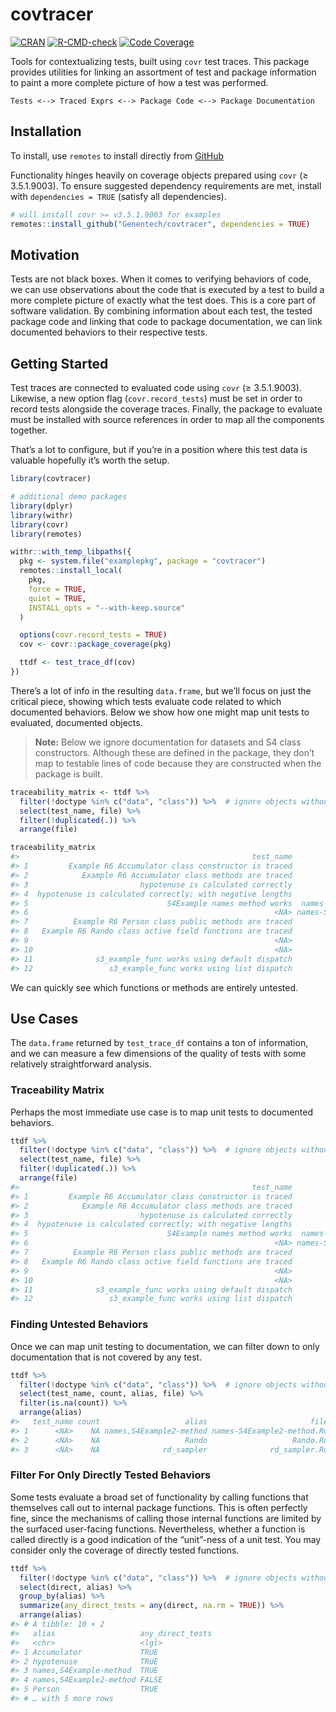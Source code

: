 
<!-- README.md is generated from README.Rmd. Please edit that file -->

# covtracer

[![CRAN](https://img.shields.io/cran/v/ggpackets.svg)](https://cran.r-project.org/package=ggpackets)
[![R-CMD-check](https://github.com/Genentech/covtracer/workflows/R-CMD-check/badge.svg)](https://github.com/Genentech/covtracer/actions)
[![Code
Coverage](https://img.shields.io/codecov/c/github/genentech/covtracer/main.svg)](https://codecov.io/gh/genentech/covtracer)

Tools for contextualizing tests, built using `covr` test traces. This
package provides utilities for linking an assortment of test and package
information to paint a more complete picture of how a test was
performed.

    Tests <--> Traced Exprs <--> Package Code <--> Package Documentation

## Installation

To install, use `remotes` to install directly from
[GitHub](https://www.github.com/Genentech/covtracer)

Functionality hinges heavily on coverage objects prepared using `covr`
(≥ 3.5.1.9003). To ensure suggested dependency requirements are met,
install with `dependencies = TRUE` (satisfy all dependencies).

``` r
# will install covr >= v3.5.1.9003 for examples
remotes::install_github("Genentech/covtracer", dependencies = TRUE)
```

## Motivation

Tests are not black boxes. When it comes to verifying behaviors of code,
we can use observations about the code that is executed by a test to
build a more complete picture of exactly what the test does. This is a
core part of software validation. By combining information about each
test, the tested package code and linking that code to package
documentation, we can link documented behaviors to their respective
tests.

## Getting Started

Test traces are connected to evaluated code using `covr` (≥ 3.5.1.9003).
Likewise, a new option flag (`covr.record_tests`) must be set in order
to record tests alongside the coverage traces. Finally, the package to
evaluate must be installed with source references in order to map all
the components together.

That’s a lot to configure, but if you’re in a position where this test
data is valuable hopefully it’s worth the setup.

``` r
library(covtracer)

# additional demo packages
library(dplyr)
library(withr)
library(covr)
library(remotes)

withr::with_temp_libpaths({
  pkg <- system.file("examplepkg", package = "covtracer")
  remotes::install_local(
    pkg, 
    force = TRUE, 
    quiet = TRUE, 
    INSTALL_opts = "--with-keep.source"
  )

  options(covr.record_tests = TRUE)
  cov <- covr::package_coverage(pkg)

  ttdf <- test_trace_df(cov)
})
```

There’s a lot of info in the resulting `data.frame`, but we’ll focus on
just the critical piece, showing which tests evaluate code related to
which documented behaviors. Below we show how one might map unit tests
to evaluated, documented objects.

> **Note:** Below we ignore documentation for datasets and S4 class
> constructors. Although these are defined in the package, they don’t
> map to testable lines of code because they are constructed when the
> package is built.

``` r
traceability_matrix <- ttdf %>%
  filter(!doctype %in% c("data", "class")) %>%  # ignore objects without testable code
  select(test_name, file) %>%
  filter(!duplicated(.)) %>%
  arrange(file)

traceability_matrix
#>                                                    test_name                       file
#> 1         Example R6 Accumulator class constructor is traced             Accumulator.Rd
#> 2            Example R6 Accumulator class methods are traced             Accumulator.Rd
#> 3                         hypotenuse is calculated correctly              hypotenuse.Rd
#> 4  hypotenuse is calculated correctly; with negative lengths              hypotenuse.Rd
#> 5                               S4Example names method works  names-S4Example-method.Rd
#> 6                                                       <NA> names-S4Example2-method.Rd
#> 7          Example R6 Person class public methods are traced                  Person.Rd
#> 8   Example R6 Rando class active field functions are traced                   Rando.Rd
#> 9                                                       <NA>                   Rando.Rd
#> 10                                                      <NA>              rd_sampler.Rd
#> 11              s3_example_func works using default dispatch         s3_example_func.Rd
#> 12                 s3_example_func works using list dispatch         s3_example_func.Rd
```

We can quickly see which functions or methods are entirely untested.

## Use Cases

The `data.frame` returned by `test_trace_df` contains a ton of
information, and we can measure a few dimensions of the quality of tests
with some relatively straightforward analysis.

### Traceability Matrix

Perhaps the most immediate use case is to map unit tests to documented
behaviors.

``` r
ttdf %>%
  filter(!doctype %in% c("data", "class")) %>%  # ignore objects without testable code
  select(test_name, file) %>%
  filter(!duplicated(.)) %>%
  arrange(file)
#>                                                    test_name                       file
#> 1         Example R6 Accumulator class constructor is traced             Accumulator.Rd
#> 2            Example R6 Accumulator class methods are traced             Accumulator.Rd
#> 3                         hypotenuse is calculated correctly              hypotenuse.Rd
#> 4  hypotenuse is calculated correctly; with negative lengths              hypotenuse.Rd
#> 5                               S4Example names method works  names-S4Example-method.Rd
#> 6                                                       <NA> names-S4Example2-method.Rd
#> 7          Example R6 Person class public methods are traced                  Person.Rd
#> 8   Example R6 Rando class active field functions are traced                   Rando.Rd
#> 9                                                       <NA>                   Rando.Rd
#> 10                                                      <NA>              rd_sampler.Rd
#> 11              s3_example_func works using default dispatch         s3_example_func.Rd
#> 12                 s3_example_func works using list dispatch         s3_example_func.Rd
```

### Finding Untested Behaviors

Once we can map unit testing to documentation, we can filter down to
only documentation that is not covered by any test.

``` r
ttdf %>%
  filter(!doctype %in% c("data", "class")) %>%  # ignore objects without testable code
  select(test_name, count, alias, file) %>%
  filter(is.na(count)) %>%
  arrange(alias)
#>   test_name count                   alias                       file
#> 1      <NA>    NA names,S4Example2-method names-S4Example2-method.Rd
#> 2      <NA>    NA                   Rando                   Rando.Rd
#> 3      <NA>    NA              rd_sampler              rd_sampler.Rd
```

### Filter For Only Directly Tested Behaviors

Some tests evaluate a broad set of functionality by calling functions
that themselves call out to internal package functions. This is often
perfectly fine, since the mechanisms of calling those internal functions
are limited by the surfaced user-facing functions. Nevertheless, whether
a function is called directly is a good indication of the “unit”-ness of
a unit test. You may consider only the coverage of directly tested
functions.

``` r
ttdf %>%
  filter(!doctype %in% c("data", "class")) %>%  # ignore objects without testable code
  select(direct, alias) %>%
  group_by(alias) %>%
  summarize(any_direct_tests = any(direct, na.rm = TRUE)) %>%
  arrange(alias)
#> # A tibble: 10 × 2
#>   alias                   any_direct_tests
#>   <chr>                   <lgl>           
#> 1 Accumulator             TRUE            
#> 2 hypotenuse              TRUE            
#> 3 names,S4Example-method  TRUE            
#> 4 names,S4Example2-method FALSE           
#> 5 Person                  TRUE            
#> # … with 5 more rows
```
